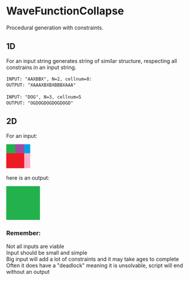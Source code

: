 # WaveFunctionCollapse
Procedural generation with constraints.

## 1D
For an input string generates string of similar structure, respecting all constrains in an input string.

	INPUT: "AAXBBX", N=2, cellnum=8:
	OUTPUT: "XAAAXBXBXBBBXAAA"

	INPUT: "DOG", N=3, cellnum=5
	OUTPUT: "OGDOGDOGDOGDOGD"

## 2D
For an input:

<img src="WaveFunctionCollapse/2D/example_input.png">

here is an output:

<img src="WaveFunctionCollapse/2D/example.gif">

### Remember:<br>
Not all inputs are viable<br>
Input should be small and simple<br>
Big input will add a lot of constraints and it may take ages to complete<br>
Often it does have a "deadlock" meaning it is unsolvable, script will end without an output<br>


